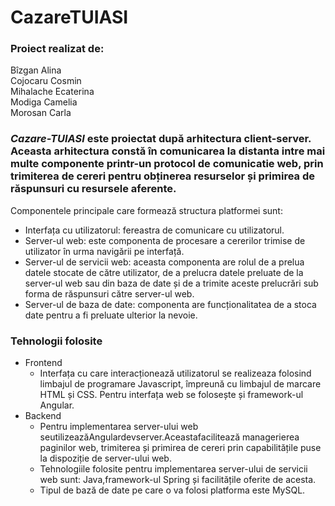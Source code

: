 # CazareTUIASI

### Proiect realizat de: 
Bîzgan Alina <br />
Cojocaru Cosmin <br />
Mihalache Ecaterina <br />
Modiga Camelia <br />
Morosan Carla

### *Cazare-TUIASI* este proiectat după arhitectura client-server. Aceasta arhitectura constă în comunicarea la distanta intre mai multe componente printr-un protocol de comunicatie web, prin trimiterea de cereri pentru obținerea resurselor și primirea de răspunsuri cu resursele aferente.

Componentele principale care formează structura platformei sunt:
+ Interfața cu utilizatorul: fereastra de comunicare cu utilizatorul.
+ Server-ul web: este componenta de procesare a cererilor trimise de utilizator în urma navigării pe interfață.
+ Server-ul de servicii web: aceasta componenta are rolul de a prelua datele stocate de către utilizator, de a prelucra datele preluate de la server-ul web sau din baza de date și de a trimite aceste prelucrări sub forma de răspunsuri către server-ul web.
+ Server-ul de baza de date: componenta are funcționalitatea de a stoca date pentru a fi preluate ulterior la nevoie.

### Tehnologii folosite
+ Frontend
   + Interfața cu care interacționează utilizatorul se realizeaza folosind limbajul de programare  Javascript, împreună cu limbajul de marcare HTML și CSS. Pentru interfața web se folosește și framework-ul Angular.
+ Backend
  + Pentru implementarea server-ului web seutilizeazăAngulardevserver.Aceastafacilitează managerierea paginilor web, trimiterea și primirea de cereri prin capabilitățile puse la dispoziție de server-ului web.
  + Tehnologiile folosite pentru implementarea server-ului de servicii web sunt: Java,framework-ul Spring și facilitățile oferite de acesta.
  + Tipul de bază de date pe care o va folosi platforma este MySQL. 
